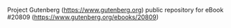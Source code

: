 Project Gutenberg (https://www.gutenberg.org) public repository for eBook #20809 (https://www.gutenberg.org/ebooks/20809)
